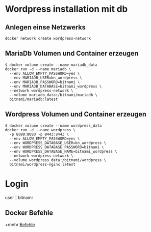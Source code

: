 # Wordpress installation mit db

## Anlegen einse Netzwerks
```
docker network create wordpress-network
```

## MariaDb Volumen und Container erzeugen

```
$ docker volume create --name mariadb_data
docker run -d --name mariadb \
  --env ALLOW_EMPTY_PASSWORD=yes \
  --env MARIADB_USER=bn_wordpress \
  --env MARIADB_PASSWORD=bitnami \
  --env MARIADB_DATABASE=bitnami_wordpress \
  --network wordpress-network \
  --volume mariadb_data:/bitnami/mariadb \
  bitnami/mariadb:latest

```

## Wordpress Volumen und Container erzeugen

```
$ docker volume create --name wordpress_data
docker run -d --name wordpress \
  -p 8080:8080 -p 8443:8443 \
  --env ALLOW_EMPTY_PASSWORD=yes \
  --env WORDPRESS_DATABASE_USER=bn_wordpress \
  --env WORDPRESS_DATABASE_PASSWORD=bitnami \
  --env WORDPRESS_DATABASE_NAME=bitnami_wordpress \
  --network wordpress-network \
  --volume wordpress_data:/bitnami/wordpress \
  bitnami/wordpress-nginx:latest
```

# Login
user | bitnami

## Docker Befehle

+mehr [Befehle](https://github.com/guggenbergerME/linux_codes/tree/main/Einrichten%20&%20Programme/docker/befehle#readme)

